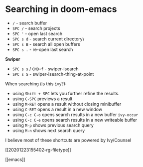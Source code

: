# Searching in doom-emacs

- `/` - search buffer
- `SPC /` - search projects
- `SPC '` - open last search
- `SPC s d` - search current directory\
- `SPC s B` - search all open buffers
- `SPC s .` - re-open last search

**Swiper**
- `SPC s s` /  `CMD+f` - swiper-isearch
- `SPC s S` - swiper-isearch-thing-at-point

When searching (is this `ivy`?):
- using `Shift + SPC` lets you further refine the results.
- using `C-SPC` previews a result
- using `M-RET` opens a result without closing minibuffer
- using `C-RET` opens a result in a new window
- using `C-c C-o` opens search results in a new buffer `ivy-occur`
- using `C-c C-e` opens search results in a new writeable buffer
- using `M-p` shows previous search query
- using `M-n` shows next search query


I believe most of these shortcuts are powered by Ivy/Counsel

[[20201223155402-rg-filetype]]

[[emacs]]